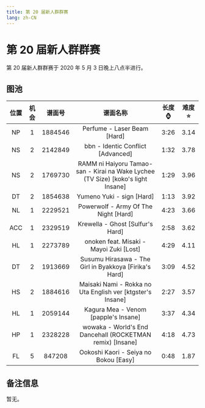 ```yaml
---
title: 第 20 届新人群群赛
lang: zh-CN
---
```


# 第 20 届新人群群赛

第 20 届新人群群赛于 2020 年 5 月 3 日晚上八点半进行。

## 图池

| 位置 | 机会 | 谱面号 | 谱面名称 | 长度⌚️ | 难度⭐️ |
| :-: | :-: | :-: | :-: | :-: | :-: |
| NP | 1 | 1884546 | Perfume - Laser Beam [Hard] | 3:26 | 3.14 |
| NS | 2 | 2142849 | bbn - Identic Conflict [Advanced] | 1:32 | 3.78 |
| NS | 2 | 1769730 | RAMM ni Haiyoru Tamao-san - Kirai na Wake Lychee (TV Size) [koko's light Insane] | 1:29 | 3.96 |
| DT | 2 | 1854638 | Yumeno Yuki - sign [Hard] | 1:13 | 3.92 |
| NL | 1 | 2229521 | Powerwolf - Army Of The Night [Hard] | 4:23 | 3.66 |
| ACC | 1 | 2329519 | Krewella - Ghost [Sulfur's Hard] | 2:58 | 3.62 |
| HL | 1 | 2273789 | onoken feat. Misaki - Mayoi Zuki [Lost] | 4:29 | 4.11 |
| DT | 2 | 1913669 | Susumu Hirasawa - The Girl in Byakkoya [Firika's Hard] | 3:09 | 4.52 |
| HS | 2 | 1884616 | Maisaki Nami - Rokka no Uta English ver [ktgster's Insane] | 2:27 | 3.57 |
| HL | 1 | 2059144 | Kagura Mea - Venom [papple's Insane] | 3:37 | 4.34 |
| HP | 1 | 2328228 | wowaka - World's End Dancehall (ROCKETMAN remix) [Insane] | 4:18 | 4.73 |
| FL | 5 | 847208 | Ookoshi Kaori - Seiya no Bokou [Easy] | 0:48 | 1.87 |

## 备注信息

暂无。

